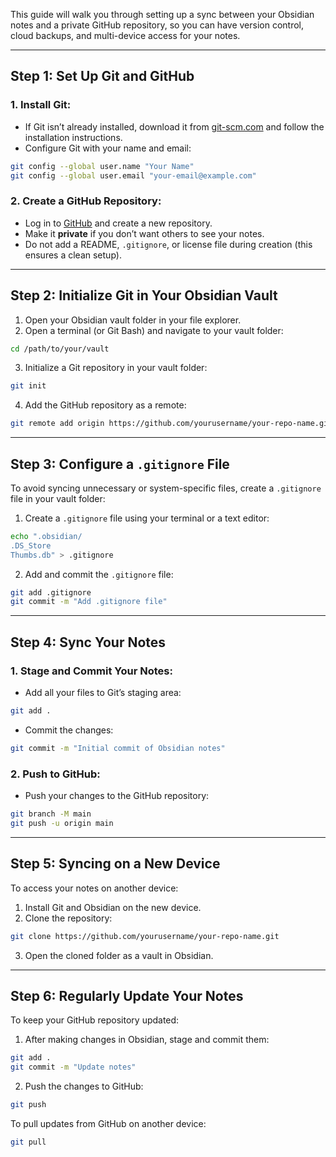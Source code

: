 
This guide will walk you through setting up a sync between your Obsidian notes and a private GitHub repository, so you can have version control, cloud backups, and multi-device access for your notes.

---

## **Step 1: Set Up Git and GitHub**

### 1. Install Git:
- If Git isn’t already installed, download it from [git-scm.com](https://git-scm.com/) and follow the installation instructions.
- Configure Git with your name and email:

```bash
git config --global user.name "Your Name"
git config --global user.email "your-email@example.com"
```

### 2. Create a GitHub Repository:
- Log in to [GitHub](https://github.com/) and create a new repository.
- Make it **private** if you don’t want others to see your notes.
- Do not add a README, `.gitignore`, or license file during creation (this ensures a clean setup).

---

## **Step 2: Initialize Git in Your Obsidian Vault**

1. Open your Obsidian vault folder in your file explorer.
2. Open a terminal (or Git Bash) and navigate to your vault folder:

```bash
cd /path/to/your/vault
```

3. Initialize a Git repository in your vault folder:

```bash
git init
```

4. Add the GitHub repository as a remote:

```bash
git remote add origin https://github.com/yourusername/your-repo-name.git
```

---

## **Step 3: Configure a `.gitignore` File**

To avoid syncing unnecessary or system-specific files, create a `.gitignore` file in your vault folder:

1. Create a `.gitignore` file using your terminal or a text editor:

```bash
echo ".obsidian/
.DS_Store
Thumbs.db" > .gitignore
```

2. Add and commit the `.gitignore` file:

```bash
git add .gitignore
git commit -m "Add .gitignore file"
```

---

## **Step 4: Sync Your Notes**

### 1. Stage and Commit Your Notes:
- Add all your files to Git’s staging area:

```bash
git add .
```

- Commit the changes:

```bash
git commit -m "Initial commit of Obsidian notes"
```

### 2. Push to GitHub:
- Push your changes to the GitHub repository:

```bash
git branch -M main
git push -u origin main
```

---

## **Step 5: Syncing on a New Device**

To access your notes on another device:

1. Install Git and Obsidian on the new device.
2. Clone the repository:

```bash
git clone https://github.com/yourusername/your-repo-name.git
```

3. Open the cloned folder as a vault in Obsidian.

---

## **Step 6: Regularly Update Your Notes**

To keep your GitHub repository updated:

1. After making changes in Obsidian, stage and commit them:

```bash
git add .
git commit -m "Update notes"
```

2. Push the changes to GitHub:

```bash
git push
```

To pull updates from GitHub on another device:

```bash
git pull
```




